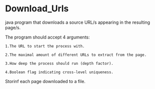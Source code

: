# Download_Urls
java program that downloads a source URL/s appearing in the resulting page/s. 

The program should accept 4 arguments:

    1.The URL to start the process with.

    2.The maximal amount of different URLs to extract from the page.

    3.How deep the process should run (depth factor).

    4.Boolean flag indicating cross-level uniqueness.


 
Storinf each page downloaded to a file.

